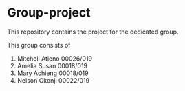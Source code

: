 # Group-project
This repository contains the project for the dedicated group.

This group consists of 
1. Mitchell Atieno 00026/019
2. Amelia Susan    00018/019
3. Mary Achieng    00018/019
4. Nelson Okonji   00022/019
